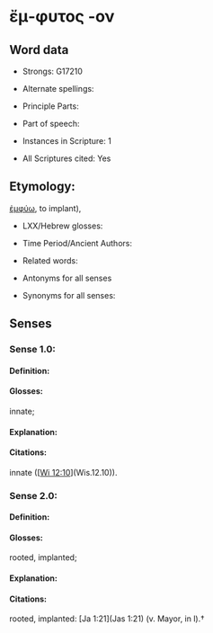 # ἔμ-φυτος -ον

<!-- Status: S2=NeedsEdits -->
<!-- Lexica used for edits:   -->

## Word data

* Strongs: G17210

* Alternate spellings:



* Principle Parts: 


* Part of speech: 


* Instances in Scripture: 1

* All Scriptures cited: Yes

## Etymology: 

[ἐμφύω](), to implant), 

* LXX/Hebrew glosses: 


* Time Period/Ancient Authors: 


* Related words: 

* Antonyms for all senses

* Synonyms for all senses: 


## Senses 


### Sense  1.0: 

#### Definition: 

#### Glosses: 

innate; 

#### Explanation: 


#### Citations: 

innate ([[Wi 12:10](Wis.12.10)](Wis.12.10)). 

### Sense  2.0: 

#### Definition: 

#### Glosses: 

rooted, implanted; 

#### Explanation: 


#### Citations: 

rooted, implanted: [Ja 1:21](Jas 1:21) (v. Mayor, in l).†
